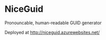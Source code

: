 # NiceGuid
Pronouncable, human-readable GUID generator

Deployed at http://niceguid.azurewebsites.net/
